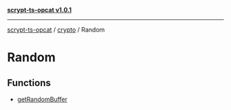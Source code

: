 [**scrypt-ts-opcat v1.0.1**](../../../../README.md)

***

[scrypt-ts-opcat](../../../../README.md) / [crypto](../../README.md) / Random

# Random

## Functions

- [getRandomBuffer](functions/getRandomBuffer.md)
